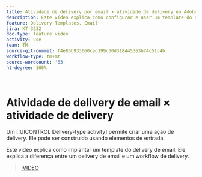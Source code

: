 ```yaml
---
title: Atividade de delivery por email × atividade de delivery no Adobe Campaign Classic
description: Este vídeo explica como configurar e usar um template do delivery.
feature: Delivery Templates, Email
jira: KT-3232
doc-type: feature video
activity: use
team: TM
source-git-commit: f4e86b933660ced199c30d318445363b74c51c4b
workflow-type: tm+mt
source-wordcount: '63'
ht-degree: 100%

---
```



# Atividade de delivery de email × atividade de delivery

Um [!UICONTROL Delivery-type activity] permite criar uma ação de delivery. Ele pode ser construído usando elementos de entrada.

Este vídeo explica como implantar um template do delivery de email. Ele explica a diferença entre um delivery de email e um workflow de delivery.

>[!VIDEO](https://video.tv.adobe.com/v/24065?quality=12&learn=on)
